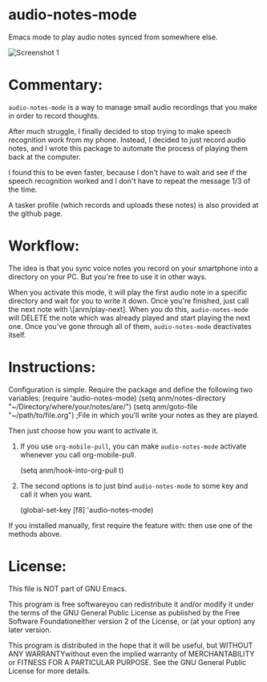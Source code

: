 audio-notes-mode
================

Emacs mode to play audio notes synced from somewhere else.

![Screenshot 1](http://bruce-connor.github.io/control-pianobar/anm/screenshot-2013-07-16--095017.jpg)

Commentary:
===

`audio-notes-mode` is a way to manage small audio recordings that you
make in order to record thoughts.

After much struggle, I finally decided to stop trying to make speech
recognition work from my phone. Instead, I decided to just record
audio notes, and I wrote this package to automate the process of
playing them back at the computer.

I found this to be even faster, because I don't have to wait and see
if the speech recognition worked and I don't have to repeat the
message 1/3 of the time.

A tasker profile (which records and uploads these notes) is also
provided at the github page.

Workflow:
===

The idea is that you sync voice notes you record on your smartphone
into a directory on your PC. But you're free to use it in other ways.

When you activate this mode, it will play the first audio note in a
specific directory and wait for you to write it down. Once you're
finished, just call the next note with \\[anm/play-next]. When you do
this, `audio-notes-mode` will DELETE the note which was already played
and start playing the next one. Once you've gone through all of them,
`audio-notes-mode` deactivates itself.

Instructions:
===

Configuration is simple. Require the package and define the following two variables:
    (require 'audio-notes-mode)
    (setq anm/notes-directory "~/Directory/where/your/notes/are/")
    (setq anm/goto-file "~/path/to/file.org") ;File in which you'll write your notes as they are played.

Then just choose how you want to activate it.

1) If you use `org-mobile-pull`, you can make `audio-notes-mode`
   activate whenever you call org-mobile-pull.

    (setq anm/hook-into-org-pull t)
    
2) The second options is to just bind `audio-notes-mode` to some key
   and call it when you want.

    (global-set-key [f8] 'audio-notes-mode)

If you installed manually, first require the feature with:
then use one of the methods above.

License:
===

This file is NOT part of GNU Emacs.

This program is free softwareyou can redistribute it and/or modify it
under the terms of the GNU General Public License as published by the
Free Software Foundationeither version 2 of the License, or (at your
option) any later version.

This program is distributed in the hope that it will be useful, but
WITHOUT ANY WARRANTYwithout even the implied warranty of
MERCHANTABILITY or FITNESS FOR A PARTICULAR PURPOSE. See the GNU
General Public License for more details.
